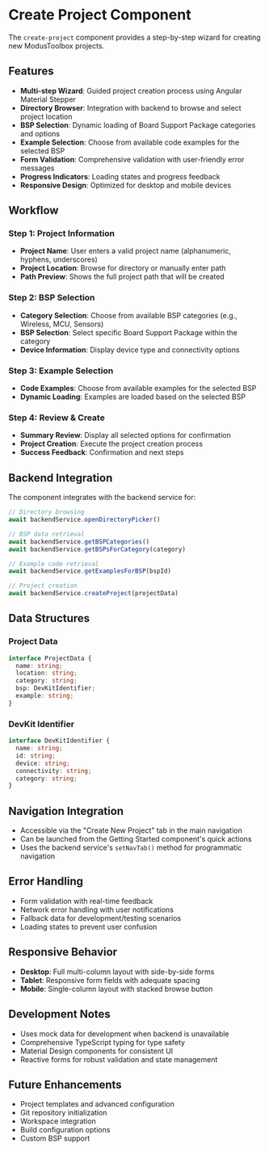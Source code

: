 # Create Project Component

The `create-project` component provides a step-by-step wizard for creating new ModusToolbox projects.

## Features

- **Multi-step Wizard**: Guided project creation process using Angular Material Stepper
- **Directory Browser**: Integration with backend to browse and select project location
- **BSP Selection**: Dynamic loading of Board Support Package categories and options
- **Example Selection**: Choose from available code examples for the selected BSP
- **Form Validation**: Comprehensive validation with user-friendly error messages
- **Progress Indicators**: Loading states and progress feedback
- **Responsive Design**: Optimized for desktop and mobile devices

## Workflow

### Step 1: Project Information
- **Project Name**: User enters a valid project name (alphanumeric, hyphens, underscores)
- **Project Location**: Browse for directory or manually enter path
- **Path Preview**: Shows the full project path that will be created

### Step 2: BSP Selection
- **Category Selection**: Choose from available BSP categories (e.g., Wireless, MCU, Sensors)
- **BSP Selection**: Select specific Board Support Package within the category
- **Device Information**: Display device type and connectivity options

### Step 3: Example Selection
- **Code Examples**: Choose from available examples for the selected BSP
- **Dynamic Loading**: Examples are loaded based on the selected BSP

### Step 4: Review & Create
- **Summary Review**: Display all selected options for confirmation
- **Project Creation**: Execute the project creation process
- **Success Feedback**: Confirmation and next steps

## Backend Integration

The component integrates with the backend service for:

```typescript
// Directory browsing
await backendService.openDirectoryPicker()

// BSP data retrieval
await backendService.getBSPCategories()
await backendService.getBSPsForCategory(category)

// Example code retrieval
await backendService.getExamplesForBSP(bspId)

// Project creation
await backendService.createProject(projectData)
```

## Data Structures

### Project Data
```typescript
interface ProjectData {
  name: string;
  location: string;
  category: string;
  bsp: DevKitIdentifier;
  example: string;
}
```

### DevKit Identifier
```typescript
interface DevKitIdentifier {
  name: string;
  id: string;
  device: string;
  connectivity: string;
  category: string;
}
```

## Navigation Integration

- Accessible via the "Create New Project" tab in the main navigation
- Can be launched from the Getting Started component's quick actions
- Uses the backend service's `setNavTab()` method for programmatic navigation

## Error Handling

- Form validation with real-time feedback
- Network error handling with user notifications
- Fallback data for development/testing scenarios
- Loading states to prevent user confusion

## Responsive Behavior

- **Desktop**: Full multi-column layout with side-by-side forms
- **Tablet**: Responsive form fields with adequate spacing
- **Mobile**: Single-column layout with stacked browse button

## Development Notes

- Uses mock data for development when backend is unavailable
- Comprehensive TypeScript typing for type safety
- Material Design components for consistent UI
- Reactive forms for robust validation and state management

## Future Enhancements

- Project templates and advanced configuration
- Git repository initialization
- Workspace integration
- Build configuration options
- Custom BSP support
